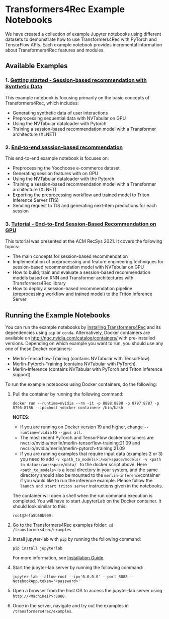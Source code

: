 # Transformers4Rec Example Notebooks

We have created a collection of example Jupyter notebooks using different datasets to demonstrate how to use Transformers4Rec with PyTorch and TensorFlow APIs. Each example notebook provides incremental information about Transformers4Rec features and modules.

## Available Examples

### 1. [Getting started - Session-based recommendation with Synthetic Data](https://github.com/NVIDIA-Merlin/Transformers4Rec/tree/main/examples/getting-started-session-based/)

This example notebook is focusing primarily on the basic concepts of Transformers4Rec, which includes:
- Generating synthetic data of user interactions
- Preprocessing sequential data with NVTabular on GPU
- Using the NVTabular dataloader with Pytorch
- Training a session-based recommendation model with a Transformer architecture (XLNET)

### 2. [End-to-end session-based recommendation](https://github.com/NVIDIA-Merlin/Transformers4Rec/tree/main/examples/end-to-end-session-based/)

This end-to-end example notebook is focuses on:
- Preprocessing the Yoochoose e-commerce dataset
- Generating session features with on GPU
- Using the NVTabular dataloader with the Pytorch
- Training a session-based recommendation model with a Transformer architecture (XLNET)
- Exporting the preprocessing workflow and trained model to Triton Inference Server (TIS)
- Sending request to TIS and generating next-item predictions for each session


### 3. [Tutorial - End-to-End Session-Based Recommendation on GPU](https://github.com/NVIDIA-Merlin/Transformers4Rec/tree/main/tutorial/)

This tutorial was presented at the ACM RecSys 2021. It covers the following topics:

- The main concepts for session-based recommendation
- Implementation of preprocessing and feature engineering techniques for session-based recommendation model with NVTabular on GPU
- How to build, train and evaluate a session-based recommendation models based on RNN and Transformer architectures with Transformers4Rec library
- How to deploy a session-based recommendation pipeline (preprocessing workflow and trained model) to the Triton Inference Server


## Running the Example Notebooks

You can run the example notebooks by [installing Transformers4Rec](https://github.com/NVIDIA-Merlin/Transformers4Rec) and its dependencies using `pip` or `conda`. Alternatively, Docker containers are available on http://ngc.nvidia.com/catalog/containers/ with pre-installed versions. Depending on which example you want to run, you should use any one of these Docker containers:
- Merlin-Tensorflow-Training (contains NVTabular with TensorFlow)
- Merlin-Pytorch-Training (contains NVTabular with PyTorch)
- Merlin-Inference (contains NVTabular with PyTorch and Triton Inference support)

To run the example notebooks using Docker containers, do the following:

1. Pull the container by running the following command:
   ```
   docker run --runtime=nvidia --rm -it -p 8888:8888 -p 8797:8787 -p 8796:8786 --ipc=host <docker container> /bin/bash
   ```

   **NOTES**: 
   
   - If you are running on Docker version 19 and higher, change ```--runtime=nvidia``` to ```--gpus all```.
   - The most recent PyTorch and TensorFlow docker containers are nvcr.io/nvidia/merlin/merlin-tensorflow-training:21.09 and nvcr.io/nvidia/merlin/merlin-pytorch-training:21.09
   - If you are running examples that require input data (examples 2 or 3) you need to add `-v <path_to_models>:/workspace/models/ -v <path to data>:/workspace/data/ ` to the docker script above. Here `<path_to_models>` is a local directory in your system, and the same directory should also be mounted to the `merlin-inference`container if you would like to run the inference example. Please follow the `launch and start triton server` instructions given in the notebooks. 

   The container will open a shell when the run command execution is completed. You will have to start JupyterLab on the Docker container. It should look similar to this:
   ```
   root@2efa5b50b909:
   ```

2. Go to the Transformers4Rec examples folder: `cd /transformers4rec/examples`

3. Install jupyter-lab with `pip` by running the following command:
   ```
   pip install jupyterlab
   ```
   
   For more information, see [Installation Guide](https://jupyterlab.readthedocs.io/en/stable/getting_started/installation.html). 
   
4. Start the jupyter-lab server by running the following command:
   ```
   jupyter-lab --allow-root --ip='0.0.0.0' --port 8888 --NotebookApp.token='<password>'
   ```

5. Open a browser from the host OS to access the jupyter-lab server using `http://<MachineIP>:8888`.

6. Once in the server, navigate and try out the examples in `/transformers4rec/examples`.

